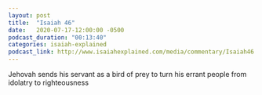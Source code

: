 ```yaml
---
layout: post
title:  "Isaiah 46"
date:   2020-07-17-12:00:00 -0500
podcast_duration: "00:13:40"
categories: isaiah-explained
podcast_link: http://www.isaiahexplained.com/media/commentary/Isaiah46.mp3
---
```

Jehovah sends his servant as a bird of prey to turn his errant people from idolatry to righteousness

